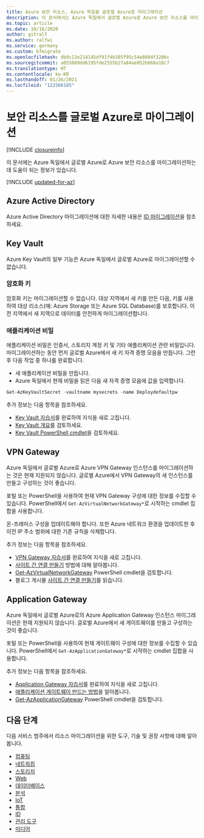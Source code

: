 ```yaml
---
title: Azure 보안 리소스, Azure 독일을 글로벌 Azure로 마이그레이션
description: 이 문서에서는 Azure 독일에서 글로벌 Azure로 Azure 보안 리소스를 마이그레이션하는 방법에 대한 정보를 제공합니다.
ms.topic: article
ms.date: 10/16/2020
author: gitralf
ms.author: ralfwi
ms.service: germany
ms.custom: bfmigrate
ms.openlocfilehash: db8c13e214145df91f4b385f95c54e8084f3206c
ms.sourcegitcommit: a055089dd6195fde2555b27a84ae052b668a18c7
ms.translationtype: HT
ms.contentlocale: ko-KR
ms.lasthandoff: 01/26/2021
ms.locfileid: "122566185"
---
```

# <a name="migrate-security-resources-to-global-azure"></a>보안 리소스를 글로벌 Azure로 마이그레이션

[!INCLUDE [closureinfo](../../includes/germany-closure-info.md)]

이 문서에는 Azure 독일에서 글로벌 Azure로 Azure 보안 리소스를 마이그레이션하는 데 도움이 되는 정보가 있습니다.

[!INCLUDE [updated-for-az](../../includes/updated-for-az.md)]

## <a name="azure-active-directory"></a>Azure Active Directory

Azure Active Directory 마이그레이션에 대한 자세한 내용은 [ID 마이그레이션](./germany-migration-identity.md#azure-active-directory)을 참조하세요.

## <a name="key-vault"></a>Key Vault

Azure Key Vault의 일부 기능은 Azure 독일에서 글로벌 Azure로 마이그레이션할 수 없습니다.

### <a name="encryption-keys"></a>암호화 키

암호화 키는 마이그레이션할 수 없습니다. 대상 지역에서 새 키를 만든 다음, 키를 사용하여 대상 리소스(예: Azure Storage 또는 Azure SQL Database)를 보호합니다. 이전 지역에서 새 지역으로 데이터를 안전하게 마이그레이션합니다.

### <a name="application-secrets"></a>애플리케이션 비밀

애플리케이션 비밀은 인증서, 스토리지 계정 키 및 기타 애플리케이션 관련 비밀입니다. 마이그레이션하는 동안 먼저 글로벌 Azure에서 새 키 자격 증명 모음을 만듭니다. 그런 후 다음 작업 중 하나를 완료합니다.

- 새 애플리케이션 비밀을 만듭니다.
- Azure 독일에서 현재 비밀을 읽은 다음 새 자격 증명 모음에 값을 입력합니다.

```powershell
Get-AzKeyVaultSecret -vaultname mysecrets -name Deploydefaultpw
```

추가 정보는 다음 항목을 참조하세요.

- [Key Vault 자습서](../key-vault/index.yml)를 완료하여 지식을 새로 고칩니다.
- [Key Vault 개요](../key-vault/general/overview.md)를 검토하세요.
- [Key Vault PowerShell cmdlet](/powershell/module/az.keyvault/)을 검토하세요.

## <a name="vpn-gateway"></a>VPN Gateway

Azure 독일에서 글로벌 Azure로 Azure VPN Gateway 인스턴스를 마이그레이션하는 것은 현재 지원되지 않습니다. 글로벌 Azure에서 VPN Gateway의 새 인스턴스를 만들고 구성하는 것이 좋습니다.

포털 또는 PowerShell을 사용하여 현재 VPN Gateway 구성에 대한 정보를 수집할 수 있습니다. PowerShell에서 `Get-AzVirtualNetworkGateway*`로 시작하는 cmdlet 집합을 사용합니다.

온-프레미스 구성을 업데이트해야 합니다. 또한 Azure 네트워크 환경을 업데이트한 후 이전 IP 주소 범위에 대한 기존 규칙을 삭제합니다.

추가 정보는 다음 항목을 참조하세요.

- [VPN Gateway 자습서](../vpn-gateway/index.yml)를 완료하여 지식을 새로 고칩니다.
- [사이트 간 연결 만들기](../vpn-gateway/tutorial-site-to-site-portal.md) 방법에 대해 알아봅니다.
- [Get-AzVirtualNetworkGateway](/powershell/module/az.network/get-azvirtualnetworkgateway) PowerShell cmdlet을 검토합니다.
- 블로그 게시물 [사이트 간 연결 만들기](/archive/blogs/ralfwi/connecting-clouds)를 읽습니다.
  
## <a name="application-gateway"></a>Application Gateway

Azure 독일에서 글로벌 Azure로의 Azure Application Gateway 인스턴스 마이그레이션은 현재 지원되지 않습니다. 글로벌 Azure에서 새 게이트웨이를 만들고 구성하는 것이 좋습니다.

포털 또는 PowerShell을 사용하여 현재 게이트웨이 구성에 대한 정보를 수집할 수 있습니다. PowerShell에서 `Get-AzApplicationGateway*`로 시작하는 cmdlet 집합을 사용합니다.

추가 정보는 다음 항목을 참조하세요.

- [Application Gateway 자습서](../web-application-firewall/ag/application-gateway-web-application-firewall-portal.md)를 완료하여 지식을 새로 고칩니다.
- [애플리케이션 게이트웨이 만드는 방법](../application-gateway/quick-create-portal.md)을 알아봅니다.
- [Get-AzApplicationGateway](/powershell/module/az.network/get-azapplicationgateway) PowerShell cmdlet을 검토합니다.

## <a name="next-steps"></a>다음 단계

다음 서비스 범주에서 리소스 마이그레이션을 위한 도구, 기술 및 권장 사항에 대해 알아봅니다.

- [컴퓨팅](./germany-migration-compute.md)
- [네트워킹](./germany-migration-networking.md)
- [스토리지](./germany-migration-storage.md)
- [Web](./germany-migration-web.md)
- [데이터베이스](./germany-migration-databases.md)
- [분석](./germany-migration-analytics.md)
- [IoT](./germany-migration-iot.md)
- [통합](./germany-migration-integration.md)
- [ID](./germany-migration-identity.md)
- [관리 도구](./germany-migration-management-tools.md)
- [미디어](./germany-migration-media.md)